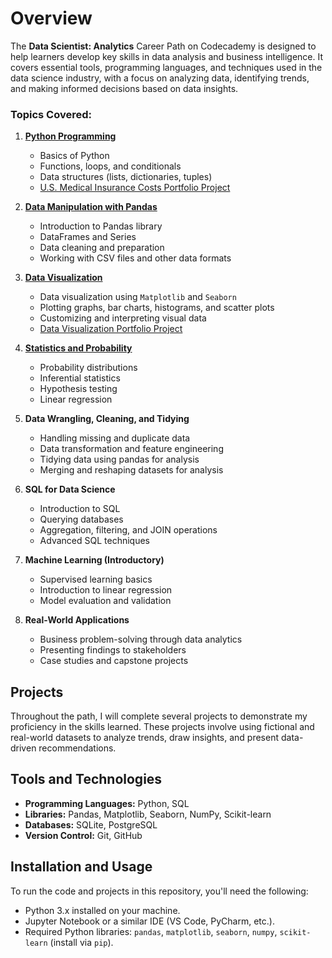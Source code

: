# Overview

The **Data Scientist: Analytics** Career Path on Codecademy is designed to help learners develop key skills in data analysis and business intelligence. 
It covers essential tools, programming languages, and techniques used in the data science industry, with a focus on analyzing data, identifying trends, and making informed decisions based on data insights.

### Topics Covered:

1. **[Python Programming](https://github.com/nclements11/Data-Science-Portfolio/tree/main/Python%20Programming)**
   - Basics of Python
   - Functions, loops, and conditionals
   - Data structures (lists, dictionaries, tuples)
   - [U.S. Medical Insurance Costs Portfolio Project](https://github.com/nclements11/Data-Science-Portfolio/tree/main/US%20Medical%20Insurance%20Costs)

2. **[Data Manipulation with Pandas](https://github.com/nclements11/Data-Science-Portfolio/tree/main/Data%20Manipulation%20with%20Pandas)**
   - Introduction to Pandas library
   - DataFrames and Series
   - Data cleaning and preparation
   - Working with CSV files and other data formats

3. **[Data Visualization](https://github.com/nclements11/Data-Science-Portfolio/tree/main/Data%20Visualization)**
   - Data visualization using `Matplotlib` and `Seaborn`
   - Plotting graphs, bar charts, histograms, and scatter plots
   - Customizing and interpreting visual data
   - [Data Visualization Portfolio Project](https://github.com/nclements11/Data-Science-Portfolio/tree/main/Data%20Visualization/Data%20Visualization%20Portfolio%20Project)

4. **[Statistics and Probability](https://github.com/nclements11/Data-Science-Portfolio/tree/main/Statistics%20and%20Probability)**
   - Probability distributions
   - Inferential statistics
   - Hypothesis testing
   - Linear regression

5. **Data Wrangling, Cleaning, and Tidying**
   - Handling missing and duplicate data
   - Data transformation and feature engineering
   - Tidying data using pandas for analysis
   - Merging and reshaping datasets for analysis

6. **SQL for Data Science**
   - Introduction to SQL
   - Querying databases
   - Aggregation, filtering, and JOIN operations
   - Advanced SQL techniques

7. **Machine Learning (Introductory)**
   - Supervised learning basics
   - Introduction to linear regression
   - Model evaluation and validation

8. **Real-World Applications**
   - Business problem-solving through data analytics
   - Presenting findings to stakeholders
   - Case studies and capstone projects

## Projects

Throughout the path, I will complete several projects to demonstrate my proficiency in the skills learned. 
These projects involve using fictional and real-world datasets to analyze trends, draw insights, and present data-driven recommendations.

## Tools and Technologies

- **Programming Languages:** Python, SQL
- **Libraries:** Pandas, Matplotlib, Seaborn, NumPy, Scikit-learn
- **Databases:** SQLite, PostgreSQL
- **Version Control:** Git, GitHub

## Installation and Usage

To run the code and projects in this repository, you'll need the following:

- Python 3.x installed on your machine.
- Jupyter Notebook or a similar IDE (VS Code, PyCharm, etc.).
- Required Python libraries: `pandas`, `matplotlib`, `seaborn`, `numpy`, `scikit-learn` (install via `pip`).
